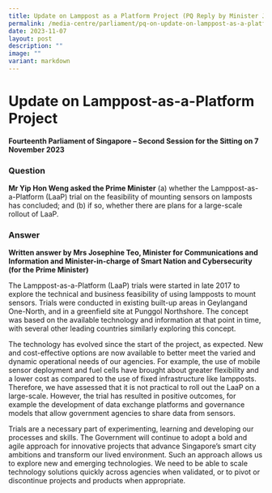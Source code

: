 ```yaml
---
title: Update on Lamppost as a Platform Project (PQ Reply by Minister Josephine Teo)
permalink: /media-centre/parliament/pq-on-update-on-lamppost-as-a-platform-project/
date: 2023-11-07
layout: post
description: ""
image: ""
variant: markdown
---
```

# Update on Lamppost-as-a-Platform Project 

**Fourteenth Parliament of Singapore – Second Session for the Sitting on 7 November 2023**

### Question

**Mr Yip Hon Weng asked the Prime Minister** (a) whether the Lamppost-as-a-Platform (LaaP) trial on the feasibility of mounting sensors on lamposts has concluded; and (b) if so, whether there are plans for a large-scale rollout of LaaP.

### Answer

**Written answer by Mrs Josephine Teo, Minister for Communications and Information and Minister-in-charge of Smart Nation and Cybersecurity (for the Prime Minister)**

The Lamppost-as-a-Platform (LaaP) trials were started in late 2017 to explore the technical and business feasibility of using lampposts to mount sensors. Trials were conducted in existing built-up areas in Geylangand One-North, and in a greenfield site at Punggol Northshore. The concept was based on the available technology and information at that point in time, with several other leading
countries similarly exploring this concept.

The technology has evolved since the start of the project, as expected. New and cost-effective options are now available to better meet the varied and dynamic operational needs of our agencies. For example, the use of mobile sensor deployment and fuel cells have brought about greater flexibility and a lower cost as compared to the use of fixed infrastructure like lampposts. Therefore, we have assessed that it is not practical to roll out the LaaP on a large-scale. However, the trial has resulted in positive outcomes, for example the development of data exchange platforms and governance models that allow government agencies to share data from sensors.

Trials are a necessary part of experimenting, learning and developing our processes and skills. The Government will continue to adopt a bold and agile approach for innovative projects that advance Singapore’s smart city ambitions and transform our lived environment. Such an approach allows us to explore new and emerging technologies. We need to be able to scale technology solutions quickly across agencies when validated, or to pivot or discontinue projects and products when appropriate.